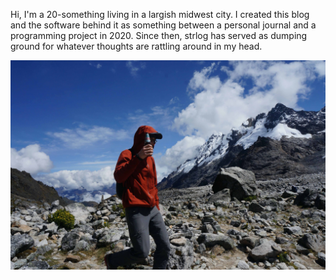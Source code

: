 Hi, I'm a 20-something living in a largish midwest city. I created this blog and the software behind it as something between a personal journal and a programming project in 2020. Since then, strlog has served as dumping ground for whatever thoughts are rattling around in my head.

![The author](../2022-04-29/cloud_forest.jpeg)